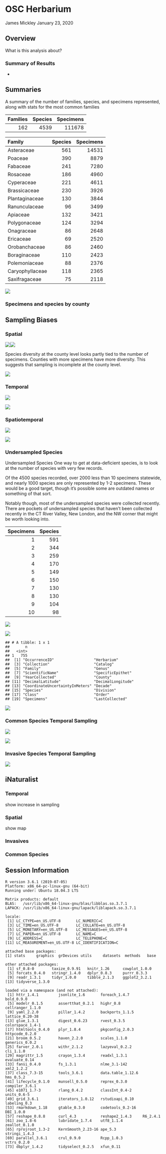 OSC Herbarium
================
James Mickley
January 23, 2020

## Overview

What is this analysis about?

### Summary of Results

  - 
## Summaries

A summary of the number of families, species, and specimens represented,
along with stats for the most common families

| Families | Species | Specimens |
| -------: | ------: | --------: |
|      162 |    4539 |    111678 |

| Family          | Species | Specimens |
| :-------------- | ------: | --------: |
| Asteraceae      |     561 |     14531 |
| Poaceae         |     390 |      8879 |
| Fabaceae        |     241 |      7280 |
| Rosaceae        |     186 |      4960 |
| Cyperaceae      |     221 |      4611 |
| Brassicaceae    |     230 |      3926 |
| Plantaginaceae  |     130 |      3844 |
| Ranunculaceae   |      96 |      3499 |
| Apiaceae        |     132 |      3421 |
| Polygonaceae    |     124 |      3294 |
| Onagraceae      |      86 |      2648 |
| Ericaceae       |      69 |      2520 |
| Orobanchaceae   |      86 |      2460 |
| Boraginaceae    |     110 |      2423 |
| Polemoniaceae   |      88 |      2376 |
| Caryophyllaceae |     118 |      2365 |
| Saxifragaceae   |      75 |      2118 |

![](OSC-Analysis_files/figure-gfm/State_Map-1.png)<!-- -->

### Specimens and species by county

## Sampling Biases

### Spatial

![](OSC-Analysis_files/figure-gfm/Specimens_County-1.png)<!-- -->![](OSC-Analysis_files/figure-gfm/Specimens_County-2.png)<!-- -->

Species diversity at the county level looks partly tied to the number of
specimens. Counties with more specimens have more diversity. This
suggests that sampling is incomplete at the county
level.

![](OSC-Analysis_files/figure-gfm/Diversity_County-1.png)<!-- -->

### Temporal

![](OSC-Analysis_files/figure-gfm/Specimens_Year-1.png)<!-- -->

![](OSC-Analysis_files/figure-gfm/Specimens_Decade-1.png)<!-- -->

### Spatiotemporal

![](OSC-Analysis_files/figure-gfm/Specimens_County_Decade-1.png)<!-- -->

![](OSC-Analysis_files/figure-gfm/Specimens_County_Decade_Subset-1.png)<!-- -->

### Undersampled Species

Undersampled Species One way to get at data-deficient species, is to
look at the number of species with very few records.

Of the 4500 species recorded, over 2000 less than 10 specimens
statewide, and nearly 1000 species are only represented by 1-2
specimens. These would be a good target, though it’s possible some are
outdated names or something of that sort.

Notably though, most of the undersampled species were collected
recently. There are pockets of undersampled species that haven’t been
collected recently in the CT River Valley, New London, and the NW corner
that might be worth looking into.

| Specimens | Species |
| --------: | ------: |
|         1 |     591 |
|         2 |     344 |
|         3 |     259 |
|         4 |     170 |
|         5 |     149 |
|         6 |     150 |
|         7 |     130 |
|         8 |     130 |
|         9 |     104 |
|        10 |      98 |

![](OSC-Analysis_files/figure-gfm/Undersampled_Species-1.png)<!-- -->

![](OSC-Analysis_files/figure-gfm/Undersampled_Species_LastCollected-1.png)<!-- -->

    ## # A tibble: 1 x 1
    ##       n
    ##   <int>
    ## 1   755
    ##  [1] "OccurrenceID"                  "Herbarium"                    
    ##  [3] "Collection"                    "Catalog"                      
    ##  [5] "Family"                        "Genus"                        
    ##  [7] "ScientificName"                "SpecificEpithet"              
    ##  [9] "YearCollected"                 "County"                       
    ## [11] "DecimalLatitude"               "DecimalLongitude"             
    ## [13] "CoordinateUncertaintyInMeters" "Decade"                       
    ## [15] "Species"                       "Division"                     
    ## [17] "Class"                         "Order"                        
    ## [19] "Specimens"                     "LastCollected"

![](OSC-Analysis_files/figure-gfm/Undersampled_Species_LastCollected-2.png)<!-- -->

### Common Species Temporal Sampling

![](OSC-Analysis_files/figure-gfm/Common_Species_Herb-1.png)<!-- -->

![](OSC-Analysis_files/figure-gfm/Common_Species_Subset-1.png)<!-- -->

### Invasive Species Temporal Sampling

![](OSC-Analysis_files/figure-gfm/Invasives-1.png)<!-- -->

## iNaturalist

### Temporal

show increase in sampling

### Spatial

show map

### Invasives

### Common Species

## Session Information

``` 
R version 3.6.1 (2019-07-05)
Platform: x86_64-pc-linux-gnu (64-bit)
Running under: Ubuntu 18.04.3 LTS

Matrix products: default
BLAS:   /usr/lib/x86_64-linux-gnu/blas/libblas.so.3.7.1
LAPACK: /usr/lib/x86_64-linux-gnu/lapack/liblapack.so.3.7.1

locale:
 [1] LC_CTYPE=en_US.UTF-8       LC_NUMERIC=C              
 [3] LC_TIME=en_US.UTF-8        LC_COLLATE=en_US.UTF-8    
 [5] LC_MONETARY=en_US.UTF-8    LC_MESSAGES=en_US.UTF-8   
 [7] LC_PAPER=en_US.UTF-8       LC_NAME=C                 
 [9] LC_ADDRESS=C               LC_TELEPHONE=C            
[11] LC_MEASUREMENT=en_US.UTF-8 LC_IDENTIFICATION=C       

attached base packages:
[1] stats     graphics  grDevices utils     datasets  methods   base     

other attached packages:
 [1] sf_0.8-0        taxize_0.9.91   knitr_1.26      cowplot_1.0.0  
 [5] forcats_0.4.0   stringr_1.4.0   dplyr_0.8.3     purrr_0.3.3    
 [9] readr_1.3.1     tidyr_1.0.0     tibble_2.1.3    ggplot2_3.2.1  
[13] tidyverse_1.3.0

loaded via a namespace (and not attached):
 [1] httr_1.4.1         jsonlite_1.6       foreach_1.4.7      bold_0.9.0        
 [5] modelr_0.1.5       assertthat_0.2.1   highr_0.8          cellranger_1.1.0  
 [9] yaml_2.2.0         pillar_1.4.2       backports_1.1.5    lattice_0.20-38   
[13] glue_1.3.1         digest_0.6.23      rvest_0.3.5        colorspace_1.4-1  
[17] htmltools_0.4.0    plyr_1.8.4         pkgconfig_2.0.3    httpcode_0.2.0    
[21] broom_0.5.2        haven_2.2.0        scales_1.1.0       generics_0.0.2    
[25] farver_2.0.1       withr_2.1.2        lazyeval_0.2.2     cli_1.1.0         
[29] magrittr_1.5       crayon_1.3.4       readxl_1.3.1       evaluate_0.14     
[33] fansi_0.4.0        fs_1.3.1           nlme_3.1-142       xml2_1.2.2        
[37] class_7.3-15       tools_3.6.1        data.table_1.12.6  hms_0.5.2         
[41] lifecycle_0.1.0    munsell_0.5.0      reprex_0.3.0       compiler_3.6.1    
[45] e1071_1.7-3        rlang_0.4.2        classInt_0.4-2     units_0.6-5       
[49] grid_3.6.1         iterators_1.0.12   rstudioapi_0.10    labeling_0.3      
[53] rmarkdown_1.18     gtable_0.3.0       codetools_0.2-16   DBI_1.0.0         
[57] reshape_0.8.8      curl_4.3           reshape2_1.4.3     R6_2.4.1          
[61] zoo_1.8-6          lubridate_1.7.4    utf8_1.1.4         zeallot_0.1.0     
[65] rprojroot_1.3-2    KernSmooth_2.23-16 ape_5.3            stringi_1.4.3     
[69] parallel_3.6.1     crul_0.9.0         Rcpp_1.0.3         vctrs_0.2.0       
[73] dbplyr_1.4.2       tidyselect_0.2.5   xfun_0.11         
```
